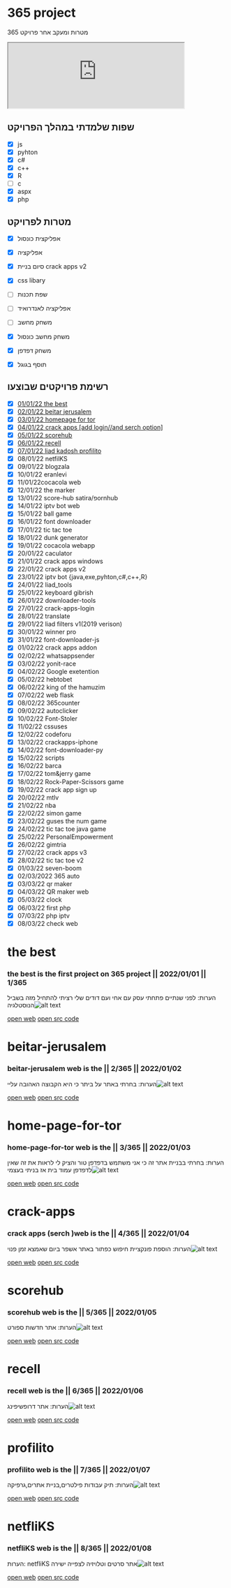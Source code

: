 
# 365 project
 
מטרות ומעקב אחר פרויקט 365

  
  <iframe src="https://liad07.github.io/365/COUNTDOWN365"  width="80%"></iframe>



  
## שפות שלמדתי במהלך הפרויקט
- [x]   js
- [x] pyhton
- [x]  c#
- [x]   c++
- [x]  R
- [ ] c
- [x] aspx
- [x] php

##  מטרות לפרויקט

 - [x] אפליקצית כונסול 
- [x]  אפליקציה 
- [x] סיום בניית crack apps v2
- [x] css libary

 - [ ]  שפת תכנות
 - [ ]  אפליקציה לאנדרואיד
 - [ ]  משחק מחשב
 - [x]  משחק מחשב כונסול
 - [x]  משחק דפדפן

 - [x]  תוסף בגוגל

## רשימת פרויקטים שבוצעו

 - [x] [01/01/22 the best](#the-best)
 - [x] [02/01/22 beitar jerusalem](#beitar-jerusalem)
 - [x] [03/01/22 homepage for tor](#home-page-for-tor)
 - [x] [04/01/22 crack apps \[add login//and serch option\]](#crack-apps)
 - [x] [05/01/22 scorehub](#scorehub)
 - [x] [06/01/22 recell](#recell)
 - [x] [07/01/22 liad kadosh profilito](#profilito)
 - [x] 08/01/22 netfilKS
 - [x] 09/01/22 blogzala
 - [x] 10/01/22 eranlevi
 - [x] 11/01/22cocacola web
 - [x] 12/01/22 the marker
 - [x] 13/01/22 score-hub satira/פornhub
 - [x] 14/01/22 iptv bot web
 - [x] 15/01/22 ball game
 - [x] 16/01/22 font downloader
 - [x] 17/01/22 tic tac toe
 - [x] 18/01/22 dunk generator
 - [x] 19/01/22 cocacola webapp
 - [x] 20/01/22 caculator
 - [x] 21/01/22 crack apps windows
 - [x] 22/01/22 crack apps v2
 - [x] 23/01/22  iptv bot {java,exe,pyhton,c#,c++,R}
 - [x] 24/01/22 liad_tools 
 - [x] 25/01/22 keyboard gibrish
 - [x] 26/01/22 downloader-tools
 - [x] 27/01/22 crack-apps-login
 - [x] 28/01/22 translate
 - [x] 29/01/22 liad filters v1(2019 verison)
 - [x] 30/01/22 winner pro
 - [x] 31/01/22 font-downloader-js
 - [x] 01/02/22 crack apps addon
-  [x] 02/02/22 whatsappsender
-  [x] 03/02/22 yonit-race
-  [x] 04/02/22 Google exetention
-  [x] 05/02/22 hebtobet
-  [x] 06/02/22 king of the hamuzim
-  [x] 07/02/22 web flask
-  [x] 08/02/22 365counter
-  [x] 09/02/22 autoclicker
-  [x] 10/02/22 Font-Stoler
-  [x] 11/02/22 cssuses
-  [x] 12/02/22 codeforu
-  [x] 13/02/22 crackapps-iphone
-  [x] 14/02/22 font-downloader-py
-  [x] 15/02/22 scripts
-  [x] 16/02/22 barca
-  [x] 17/02/22 tom&jerry game
-  [x] 18/02/22 Rock-Paper-Scissors game
-  [x] 19/02/22 crack app sign up
-  [x] 20/02/22 mtlv
-  [x] 21/02/22 nba
-  [x] 22/02/22 simon game
-  [x] 23/02/22 guses the num game
-  [x] 24/02/22 tic tac toe java game
-  [x] 25/02/22 PersonalEmpowerment
-  [x] 26/02/22 gimtria
-  [x] 27/02/22 crack apps v3
-  [x] 28/02/22 tic tac toe v2
-  [x] 01/03/22 seven-boom
-  [x] 02/03/2022 365 auto
-  [x] 03/03/22 qr maker
-  [x] 04/03/22 QR maker web
-  [x] 05/03/22 clock
-  [x] 06/03/22 first php
-  [x] 07/03/22 php iptv
-  [x] 08/03/22 check web

# the best
### the best is the first project on 365 project || 2022/01/01 || 1/365
הערות:
לפני שנתיים פתחתי עסק עם אחי ועם דודים שלי 
רציתי להתחיל מזה בשביל הנוסטלגיה![alt text](https://github.com/liad07/365/blob/main/pics/%231.png?raw=true)


<a href="https://liad07.github.io/The-Best/home.html">open web</a> <a href="https://github.com/liad07/The-Best">open src code</a>
# beitar-jerusalem
### beitar-jerusalem web is the || 2/365 || 2022/01/02 
הערות:
בחרתי באתר על ביתר כי היא הקבוצה האהובה עליי![alt text](https://github.com/liad07/365/blob/main/pics/2.png?raw=true?raw=true)


<a href="https://liad07.github.io/beitar-jerusalem/home">open web</a> <a href="https://github.com/liad07/beitar-jerusalem">open src code</a>
# home-page-for-tor
### home-page-for-tor web is the || 3/365 || 2022/01/03 
הערות:
בחרתי בבניית אתר זה כי אני משתמש בדפדפן טור והציק לי לראות את זה שאין לדפדפן עמוד בית אז בניתי בעצמי![alt text](https://github.com/liad07/365/blob/main/pics/3.png?raw=true?raw=true)


<a href="https://liad07.github.io/homepagefortor/Home">open web</a> <a href="https://github.com/liad07/homepagefortor">open src code</a>
# crack-apps
### crack apps (serch )web is the || 4/365 || 2022/01/04 
הערות:
הוספת פונקציית חיפוש כפתור באתר אשפר ביום שאמצא זמן פנוי![alt text](https://github.com/liad07/365/blob/main/pics/4.png?raw=true?raw=true)


<a href="https://liad07.github.io/crack-apps/Home">open web</a> <a href="https://github.com/liad07/crack-apps">open src code</a>
# scorehub
### scorehub web is the || 5/365 || 2022/01/05 
הערות:
אתר חדשות ספורט![alt text](https://github.com/liad07/365/blob/main/pics/5.png?raw=true?raw=true)


<a href="https://liad07.github.io/scorehub/home">open web</a> <a href="https://github.com/liad07/scorehub">open src code</a>
# recell
### recell web is the || 6/365 || 2022/01/06
הערות:
אתר דרופשיפינג![alt text](https://github.com/liad07/365/blob/main/pics/6.png?raw=true?raw=true)


<a href="https://liad07.github.io/recell/home">open web</a> <a href="https://github.com/liad07/recell">open src code</a>
# profilito
### profilito web is the || 7/365 || 2022/01/07
הערות:
תיק עבודות פילטרים,בניית אתרים,גרפיקה![alt text](https://github.com/liad07/365/blob/main/pics/7.png?raw=true?raw=true)


<a href="https://liad07.github.io/profilito/">open web</a> <a href="https://github.com/liad07/profilito">open src code</a>
# netfliKS
### netfliKS web is the || 8/365 || 2022/01/08
הערות:
netfliKS אתר סרטים וטלויזיה לצפייה ישירה![alt text](https://github.com/liad07/365/blob/main/pics/8.jpg?raw=true?raw=true)


<a href="https://liad07.github.io/netfliKS/">open web</a> <a href="https://github.com/liad07/netfliKS">open src code</a>
